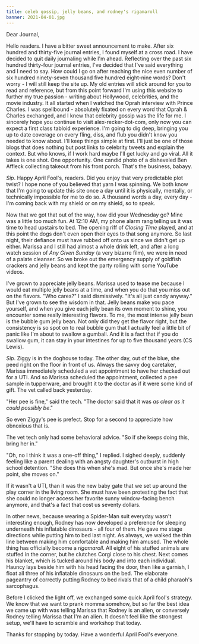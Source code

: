 ```yaml
---
title: celeb gossip, jelly beans, and rodney's rigamaroll
banner: 2021-04-01.jpg
---
```


Dear Journal,

Hello readers.  I have a bitter sweet announcement to make.  After six
hundred and thirty-five journal entries, I found myself at a cross
road.  I have decided to quit daily journaling while I'm ahead.
Reflecting over the past six hundred thirty-four journal entries, I've
decided that I've said everything and I need to say.  How could I go
on after reaching the nice even number of six hundred ninety-seven
thousand five hundred eight-nine words?  Don't worry - I will still
keep the site up.  My old entries will stick around for you to read
and reference, but from this point forward I'm using this website to
further my true passion - writing about Hollywood, celebrities, and
the movie industry.  It all started when I watched the Oprah interview
with Prince Charles.  I was spellbound - absolutely fixated on every
word that Oprah & Charles exchanged, and I knew that celebrity gossip
was the life for me.  I sincerely hope you continue to visit
alex-recker-dot-com, only now you can expect a first class tabloid
experience.  I'm going to dig deep, bringing you up to date coverage
on every fling, diss, and flub you didn't know you needed to know
about.  I'll keep things simple at first.  I'll just be one of those
blogs that does nothing but post links to celebrity tweets and explain
the context.  But who knows, if I work hard maybe I'll get lucky and
go viral.  All it takes is one shot.  One opportunity.  One candid
photo of a disheveled Ben Affleck collecting takeout from his front
porch.  That's the business, babayy.

_Sip_.  Happy April Fool's, readers.  Did you enjoy that very
predictable plot twist?  I hope none of you believed that yarn I was
spinning.  We both know that I'm going to update this site once a day
until it is physically, mentally, or technically impossible for me to
do so.  A thousand words a day, every day - I'm coming back with my
shield or on my shield, so to speak.

Now that we got that out of the way, how did your Wednesday go?  Mine
was a little too much fun.  At 12:10 AM, my phone alarm rang telling
us it was time to head upstairs to bed.  The opening riff of _Closing
Time_ played, and at this point the dogs don't even open their eyes to
that song anymore.  So last night, their defiance must have rubbed off
onto us since we didn't get up either.  Marissa and I still had almost
a whole drink left, and after a long watch session of _Any Given
Sunday_ (a very bizarre film), we were in need of a palate cleanser.
So we broke out the emergency supply of goldfish crackers and jelly
beans and kept the party rolling with some YouTube videos.

I've grown to appreciate jelly beans.  Marissa used to tease me
because I would eat multiple jelly beans at a time, and when you do
that you miss out on the flavors.  "Who cares?" I said dismissively.
"It's all just candy anyway."  But I've grown to see the wisdom in
that.  Jelly beans make you pace yourself, and when you give each
jelly bean its own moment to shine, you encounter some really
interesting flavors.  To me, the most intense jelly bean is the bubble
gum jelly bean.  Not only did they get the flavor right, but the
consistency is so spot on to real bubble gum that I actually feel a
little bit of panic like I'm about to swallow a gumball.  And it is a
fact that if you do swallow gum, it can stay in your intestines for up
to five thousand years (CS Lewis).

_Sip_.  Ziggy is in the doghouse today.  The other day, out of the
blue, she peed right on the floor in front of us.  Always the savvy
dog caretaker, Marissa immediately scheduled a vet appointment to have
her checked out for a UTI.  And so Marissa scheduled the appointment,
collected a pee sample in tupperware, and brought it to the doctor as
if it were some kind of gift.  The vet called back yesterday.

"Her pee is fine," said the tech.  "The doctor said that it was _as
clear as it could possibly be_."

So even Ziggy's pee is prefect.  Stop for a second to appreciate how
obnoxious that is.

The vet tech only had some behavioral advice.  "So if she keeps doing
this, bring her in."

"Oh, no I think it was a one-off thing," I replied.  I sighed deeply,
suddenly feeling like a parent dealing with an angsty daughter's
outburst in high school detention.  "She does this when she's mad.
But once she's made her point, she moves on."

If it wasn't a UTI, than it was the new baby gate that we set up
around the play corner in the living room.  She must have been
protesting the fact that she could no longer access her favorite sunny
window-facing bench anymore, and that's a fact that cost us seventy
dollars.

In other news, because wearing a Spider-Man suit everyday wasn't
interesting enough, Rodney has now developed a preference for sleeping
underneath his inflatable dinosaurs - all four of them.  He gave me
stage directions while putting him to bed last night.  As always, we
walked the thin line between making him comfortable and making him
amused.  The whole thing has officially become a _rigamaroll_.  All
eight of his stuffed animals are stuffed in the corner, but he
clutches Corgi close to his chest.  Next comes his blanket, which is
tucked around his body and into each individual.  Hauncy lays beside
him with his head facing the door, then like a garnish, I float all
three of his inflatable dinosaurs on the bed.  The elaborate pageantry
of correctly putting Rodney to bed rivals that of a child pharaoh's
sarcophagus.

Before I clicked the light off, we exchanged some quick April fool's
strategy.  We know that we want to prank momma somehow, but so far the
best idea we came up with was telling Marissa that Rodney is an alien,
or conversely Rodney telling Marissa that I'm an alien.  It doesn't
feel like the strongest setup, we'll have to scramble and workshop
that today.

Thanks for stopping by today.  Have a wonderful April Fool's everyone.

